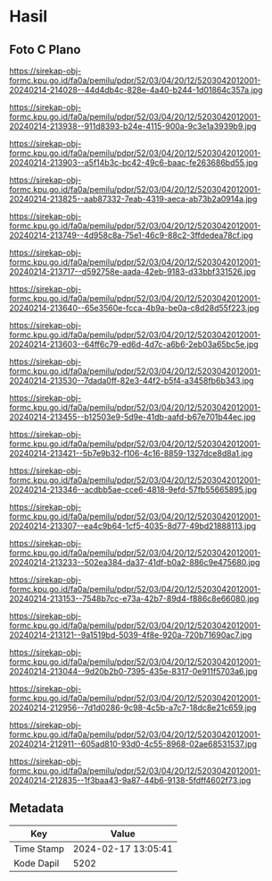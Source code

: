 # Hasil

## Foto C Plano

https://sirekap-obj-formc.kpu.go.id/fa0a/pemilu/pdpr/52/03/04/20/12/5203042012001-20240214-214028--44d4db4c-828e-4a40-b244-1d01864c357a.jpg

https://sirekap-obj-formc.kpu.go.id/fa0a/pemilu/pdpr/52/03/04/20/12/5203042012001-20240214-213938--911d8393-b24e-4115-900a-9c3e1a3939b9.jpg

https://sirekap-obj-formc.kpu.go.id/fa0a/pemilu/pdpr/52/03/04/20/12/5203042012001-20240214-213903--a5f14b3c-bc42-49c6-baac-fe263686bd55.jpg

https://sirekap-obj-formc.kpu.go.id/fa0a/pemilu/pdpr/52/03/04/20/12/5203042012001-20240214-213825--aab87332-7eab-4319-aeca-ab73b2a0914a.jpg

https://sirekap-obj-formc.kpu.go.id/fa0a/pemilu/pdpr/52/03/04/20/12/5203042012001-20240214-213749--4d958c8a-75e1-46c9-88c2-3ffdedea78cf.jpg

https://sirekap-obj-formc.kpu.go.id/fa0a/pemilu/pdpr/52/03/04/20/12/5203042012001-20240214-213717--d592758e-aada-42eb-9183-d33bbf331526.jpg

https://sirekap-obj-formc.kpu.go.id/fa0a/pemilu/pdpr/52/03/04/20/12/5203042012001-20240214-213640--65e3560e-fcca-4b9a-be0a-c8d28d55f223.jpg

https://sirekap-obj-formc.kpu.go.id/fa0a/pemilu/pdpr/52/03/04/20/12/5203042012001-20240214-213603--64ff6c79-ed6d-4d7c-a6b6-2eb03a65bc5e.jpg

https://sirekap-obj-formc.kpu.go.id/fa0a/pemilu/pdpr/52/03/04/20/12/5203042012001-20240214-213530--7dada0ff-82e3-44f2-b5f4-a3458fb6b343.jpg

https://sirekap-obj-formc.kpu.go.id/fa0a/pemilu/pdpr/52/03/04/20/12/5203042012001-20240214-213455--b12503e9-5d9e-41db-aafd-b67e701b44ec.jpg

https://sirekap-obj-formc.kpu.go.id/fa0a/pemilu/pdpr/52/03/04/20/12/5203042012001-20240214-213421--5b7e9b32-f106-4c16-8859-1327dce8d8a1.jpg

https://sirekap-obj-formc.kpu.go.id/fa0a/pemilu/pdpr/52/03/04/20/12/5203042012001-20240214-213346--acdbb5ae-cce6-4818-9efd-57fb55665895.jpg

https://sirekap-obj-formc.kpu.go.id/fa0a/pemilu/pdpr/52/03/04/20/12/5203042012001-20240214-213307--ea4c9b64-1cf5-4035-8d77-49bd21888113.jpg

https://sirekap-obj-formc.kpu.go.id/fa0a/pemilu/pdpr/52/03/04/20/12/5203042012001-20240214-213233--502ea384-da37-41df-b0a2-886c9e475680.jpg

https://sirekap-obj-formc.kpu.go.id/fa0a/pemilu/pdpr/52/03/04/20/12/5203042012001-20240214-213153--7548b7cc-e73a-42b7-89d4-f886c8e66080.jpg

https://sirekap-obj-formc.kpu.go.id/fa0a/pemilu/pdpr/52/03/04/20/12/5203042012001-20240214-213121--9a1519bd-5039-4f8e-920a-720b71690ac7.jpg

https://sirekap-obj-formc.kpu.go.id/fa0a/pemilu/pdpr/52/03/04/20/12/5203042012001-20240214-213044--9d20b2b0-7395-435e-8317-0e911f5703a6.jpg

https://sirekap-obj-formc.kpu.go.id/fa0a/pemilu/pdpr/52/03/04/20/12/5203042012001-20240214-212956--7d1d0286-9c98-4c5b-a7c7-18dc8e21c659.jpg

https://sirekap-obj-formc.kpu.go.id/fa0a/pemilu/pdpr/52/03/04/20/12/5203042012001-20240214-212911--605ad810-93d0-4c55-8968-02ae68531537.jpg

https://sirekap-obj-formc.kpu.go.id/fa0a/pemilu/pdpr/52/03/04/20/12/5203042012001-20240214-212835--1f3baa43-9a87-44b6-9138-5fdff4602f73.jpg


## Metadata

| Key        | Value               |
| ---------- | ------------------- |
| Time Stamp | 2024-02-17 13:05:41 |
| Kode Dapil | 5202                |



